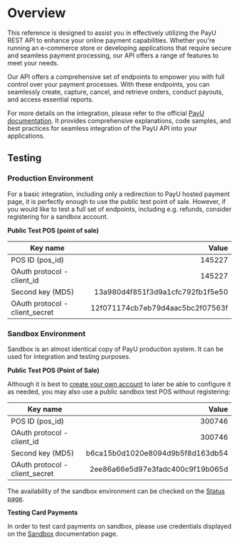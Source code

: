 # Overview

This reference is designed to assist you in effectively utilizing the PayU REST API to enhance your online payment capabilities. Whether you're running an e-commerce store or developing applications that require secure and seamless payment processing, our API offers a range of features to meet your needs.

Our API offers a comprehensive set of endpoints to empower you with full control over your payment processes. With these endpoints, you can seamlessly create, capture, cancel, and retrieve orders, conduct payouts, and access essential reports.

For more details on the integration, please refer to the official <a href="/docs/">PayU documentation</a>. It provides comprehensive explanations, code samples, and best practices for seamless integration of the PayU API into your applications.

## Testing

### Production Environment

For a basic integration, including only a redirection to PayU hosted payment page, it is perfectly enough to use the public test point of sale. However, if you would like to test a full set of endpoints, including e.g. refunds, consider registering for a sandbox account.

**Public Test POS (point of sale)**

| Key name                       |                            Value |
| ------------------------------ | -------------------------------: |
| POS ID (pos_id)                |                           145227 |
| OAuth protocol - client_id     |                           145227 |
| Second key (MD5)               | 13a980d4f851f3d9a1cfc792fb1f5e50 |
| OAuth protocol - client_secret | 12f071174cb7eb79d4aac5bc2f07563f |

### Sandbox Environment

Sandbox is an almost identical copy of PayU production system. It can be used for integration and testing purposes.

**Public Test POS (Point of Sale)**

Although it is best to <a href="https://registration-merch-prod.snd.payu.com/boarding/#/registerSandbox/" target="_blank">create your own account</a> to later be able to configure it as needed, you may also use a public sandbox test POS without registering:

| Key name                       |                            Value |
| ------------------------------ | -------------------------------: |
| POS ID (pos_id)                |                           300746 |
| OAuth protocol - client_id     |                           300746 |
| Second key (MD5)               | b6ca15b0d1020e8094d9b5f8d163db54 |
| OAuth protocol - client_secret | 2ee86a66e5d97e3fadc400c9f19b065d |

The availability of the sandbox environment can be checked on the <a href="https://status.snd.payu.com/" target="_blank">Status page</a>.

**Testing Card Payments**

In order to test card payments on sandbox, please use credentials displayed on the <a href="/docs/testing/sandbox/" target="_blank">Sandbox</a> documentation page.